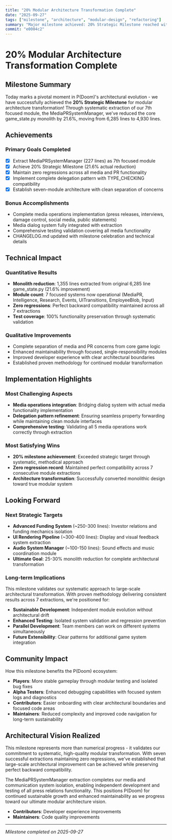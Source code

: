 ```yaml
---
title: "20% Modular Architecture Transformation Complete"
date: "2025-09-27"
tags: ["milestone", "architecture", "modular-design", "refactoring"]
summary: "Major milestone achieved: 20% Strategic Milestone reached with 7th module extraction (MediaPRSystemManager), reducing game_state.py monolith by 21.6%"
commit: "e0004c2"
---
```


# 20% Modular Architecture Transformation Complete

## Milestone Summary

Today marks a pivotal moment in P(Doom)'s architectural evolution - we have successfully achieved the **20% Strategic Milestone** for modular architecture transformation! Through systematic extraction of our 7th focused module, the MediaPRSystemManager, we've reduced the core game_state.py monolith by 21.6%, moving from 6,285 lines to 4,930 lines.

## Achievements

### Primary Goals Completed
- [x] Extract MediaPRSystemManager (227 lines) as 7th focused module
- [x] Achieve 20% Strategic Milestone (21.6% actual reduction)
- [x] Maintain zero regressions across all media and PR functionality
- [x] Implement complete delegation pattern with TYPE_CHECKING compatibility
- [x] Establish seven-module architecture with clean separation of concerns

### Bonus Accomplishments
- Complete media operations implementation (press releases, interviews, damage control, social media, public statements)
- Media dialog system fully integrated with extraction
- Comprehensive testing validation covering all media functionality
- CHANGELOG.md updated with milestone celebration and technical details

## Technical Impact

### Quantitative Results
- **Monolith reduction**: 1,355 lines extracted from original 6,285 line game_state.py (21.6% improvement)
- **Module count**: 7 focused systems now operational (MediaPR, Intelligence, Research, Events, UITransitions, EmployeeBlob, Input)
- **Zero regressions**: Perfect backward compatibility maintained across all 7 extractions
- **Test coverage**: 100% functionality preservation through systematic validation

### Qualitative Improvements
- Complete separation of media and PR concerns from core game logic
- Enhanced maintainability through focused, single-responsibility modules
- Improved developer experience with clear architectural boundaries
- Established proven methodology for continued modular transformation

## Implementation Highlights

### Most Challenging Aspects
- **Media operations integration**: Bridging dialog system with actual media functionality implementation
- **Delegation pattern refinement**: Ensuring seamless property forwarding while maintaining clean module interfaces
- **Comprehensive testing**: Validating all 5 media operations work correctly through extraction

### Most Satisfying Wins
- **20% milestone achievement**: Exceeded strategic target through systematic, methodical approach
- **Zero regression record**: Maintained perfect compatibility across 7 consecutive module extractions
- **Architecture transformation**: Successfully converted monolithic design toward true modular system

## Looking Forward

### Next Strategic Targets
- **Advanced Funding System** (~250-300 lines): Investor relations and funding mechanics isolation
- **UI Rendering Pipeline** (~300-400 lines): Display and visual feedback system extraction  
- **Audio System Manager** (~100-150 lines): Sound effects and music coordination module
- **Ultimate Goal**: 25-30% monolith reduction for complete architectural transformation

### Long-term Implications
This milestone validates our systematic approach to large-scale architectural transformation. With proven methodology delivering consistent results across 7 extractions, we're positioned for:
- **Sustainable Development**: Independent module evolution without architectural drift
- **Enhanced Testing**: Isolated system validation and regression prevention
- **Parallel Development**: Team members can work on different systems simultaneously
- **Future Extensibility**: Clear patterns for additional game system integration

## Community Impact

How this milestone benefits the P(Doom) ecosystem:
- **Players**: More stable gameplay through modular testing and isolated bug fixes
- **Alpha Testers**: Enhanced debugging capabilities with focused system logs and diagnostics
- **Contributors**: Easier onboarding with clear architectural boundaries and focused code areas
- **Maintainers**: Reduced complexity and improved code navigation for long-term sustainability

## Architectural Vision Realized

This milestone represents more than numerical progress - it validates our commitment to systematic, high-quality modular transformation. With seven successful extractions maintaining zero regressions, we've established that large-scale architectural improvement can be achieved while preserving perfect backward compatibility.

The MediaPRSystemManager extraction completes our media and communication system isolation, enabling independent development and testing of all press relations functionality. This positions P(Doom) for continued sustainable growth and enhanced maintainability as we progress toward our ultimate modular architecture vision.
- **Contributors**: Developer experience improvements  
- **Maintainers**: Code quality improvements

---

*Milestone completed on 2025-09-27*
